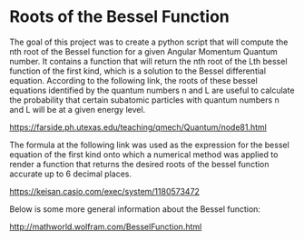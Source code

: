 # Roots of the Bessel Function

The goal of this project was to create a python script that will compute the nth root of the Bessel function for a given
Angular Momentum Quantum number. It contains a function that will return the nth root of the Lth bessel function of the first kind,
which is a solution to the Bessel differential equation. According to the following link, the roots of these bessel equations identified by
the quantum numbers n and L are useful to calculate the probability that certain subatomic particles with quantum numbers n and L will 
be at a given energy level.

https://farside.ph.utexas.edu/teaching/qmech/Quantum/node81.html

The formula at the following link was used as the expression for the bessel equation of the first kind onto which a numerical method 
was applied to render a function that returns the desired roots of the bessel function accurate up to 6 decimal places.

https://keisan.casio.com/exec/system/1180573472

Below is some more general information about the Bessel function:

http://mathworld.wolfram.com/BesselFunction.html

